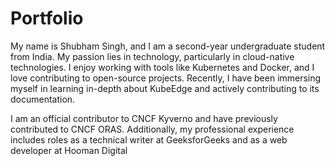 # Portfolio

My name is Shubham Singh, and I am a second-year undergraduate student from India.
My passion lies in technology, particularly in cloud-native technologies. I enjoy working
with tools like Kubernetes and Docker, and I love contributing to open-source projects.
Recently, I have been immersing myself in learning in-depth about KubeEdge and
actively contributing to its documentation.

I am an official contributor to CNCF Kyverno and have previously contributed to CNCF
ORAS. Additionally, my professional experience includes roles as a technical writer at
GeeksforGeeks and as a web developer at Hooman Digital